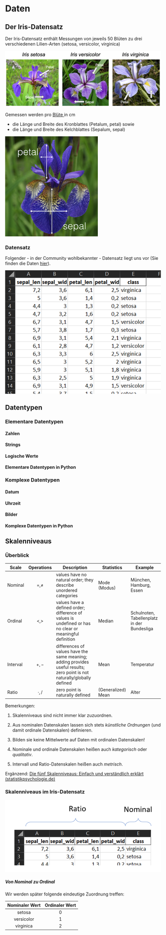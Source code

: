 # Daten



## Der Iris-Datensatz



Der Iris-Datensatz enthält Messungen von jeweils 50 Blüten zu drei verschiedenen Lilien-Arten (setosa, versicolor, virginica)

![Download](assets/daten.assets/Download.png)

Gemessen werden  pro [Blüte ](https://de.wikipedia.org/wiki/Bl%C3%BCte)in cm&#x20;

* die Länge und Breite des Kronblattes (Petalum, petal) sowie&#x20;
* die Länge und Breite des Kelchblattes (Sepalum, sepal)



![image (190)](assets/daten.assets/image_messung-16426070933692.png)

### Datensatz

Folgender - in der Community wohlbekannter - Datensatz liegt uns vor (Sie finden die Daten [hier](https://syncandshare.lrz.de/getlink/fi89kxTJ5yLRaW5mnpyrofVK/Iris_p.xlsx)).

![Iris-Datensatz](assets/daten.assets/image-20211209101425856-16426070878651.png)





## Datentypen

### Elementare Datentypen

#### Zahlen

#### Strings

#### Logische Werte

#### Elementare Datentypen in Python



### Komplexe Datentypen

#### Datum

#### Uhrzeit

#### Bilder

#### Komplexe Datentypen in Python



## Skalenniveaus

### Überblick

| Scale    | Operations    | Description                                                  | Statistics         | Example                                     |
| -------- | ------------- | ------------------------------------------------------------ | ------------------ | ------------------------------------------- |
| Nominal  | $$=, \neq$$   | values have no natural order; they describe unordered categories | Mode (Modus)       | München, Hamburg, Essen                     |
| Ordinal  | $$<, >$$      | values have a defined order; difference of values is undefined or has no clear or meaningful  definition | Median             | Schulnoten, Tabellenplatz in der Bundesliga |
| Interval | $$+,-$$       | differences of values have the same meaning; adding provides useful results; zero point is not naturally/globally defined | Mean               | Temperatur                                  |
| Ratio    | $$\cdot , /$$ | zero point is naturally defined                              | (Generalized) Mean | Alter                                       |

Bemerkungen:

1. Skalenniveaus sind nicht immer klar zuzuordnen.

3. Aus nominalen Datenskalen lassen sich stets  *künstliche Ordnungen* (und damit ordinale Datenskalen) definieren.

4. Bilden sie keine Mittelwerte auf Daten mit ordinalen Datenskalen!

4. Nominale und ordinale Datenskalen heißen auch *kategorisch*  oder *qualitativ*.

5. Intervall und Ratio-Datenskalen heißen auch _metrisch_.


Ergänzend: [Die fünf Skalenniveaus: Einfach und verständlich erklärt (statistikpsychologie.de)](https://www.statistikpsychologie.de/skalenniveaus/) 

   

### Skalenniveaus im Iris-Datensatz



![Skalenniveaus bei Iris](assets/daten.assets/image-20211209145313372.png)



##### Von Nominal zu Ordinal

Wir werden später folgende eindeutige Zuordnung  treffen:

| Nominaler Wert | Ordinaler Wert |
| :------------: | :------------: |
|     setosa     |       0        |
|   versicolor   |       1        |
|   virginica    |       2        |
